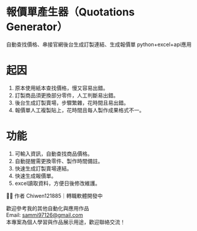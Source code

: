 # 報價單產生器（Quotations Generator）
自動查找價格、串接官網後台生成訂製連結、生成報價單
python+excel+api應用

# 起因
1. 原本使用紙本查找價格，慢又容易出錯。
2. 訂製商品須更換部分零件，人工判斷易出錯。
3. 後台生成訂製賣場，步驟繁雜，花時間且易出錯。
4. 報價單人工複製貼上，花時間且每人製作成果格式不一。

# 功能
1. 可輸入資訊，自動查找商品價格。
2. 自動提醒需更換零件、製作時間備註。
3. 快速生成訂製賣場連結。
4. 快速生成報價單。
5. excel讀取資料，方便日後修改維護。


🧑‍💻 作者
Chiwen121885｜轉職軟體開發中

歡迎參考我的其他自動化與應用作品  
Email: sammi97126@gmail.com  
本專案為個人學習與作品展示用途，歡迎聯絡交流！


